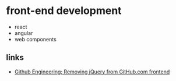 # front-end development

* react
* angular
* web components


## links
* [Github Engineering; Removing jQuery from GitHub.com frontend](https://githubengineering.com/removing-jquery-from-github-frontend/)
